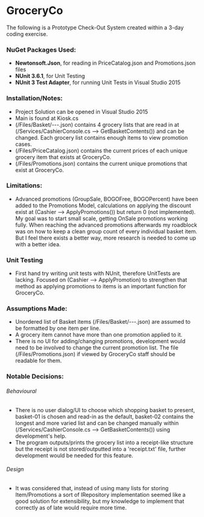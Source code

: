 # GroceryCo
The following is a Prototype Check-Out System created within a 3-day coding exercise.

### NuGet Packages Used:
- **Newtonsoft.Json**, for reading in PriceCatalog.json and Promotions.json files
- **NUnit 3.6.1**, for Unit Testing
- **NUnit 3 Test Adapter**, for running Unit Tests in Visual Studio 2015

### Installation/Notes:
- Project Solution can be opened in Visual Studio 2015
- Main is found at Kiosk.cs
- (/Files/Basket/---.json) contains 4 grocery lists that are read in at (/Services/CashierConsole.cs --> GetBasketContents()) and can be changed. Each grocery list contains enough items to view promotion cases.
- (/Files/PriceCatalog.json) contains the current prices of each unique grocery item that exists at GroceryCo.
- (/Files/Promotions.json) contains the current unique promotions that exist at GroceryCo.

### Limitations:
- Advanced promotions (GroupSale, BOGOFree, BOGOPercent) have been added to the Promotions Model, calculations on applying the discount exist at (Cashier --> ApplyPromotions()) but return 0 (not implemented). My goal was to start small scale, getting OnSale promotions working fully. When reaching the advanced promotions afterwards my roadblock was on how to keep a clean group count of every individual basket item. But I feel there exists a better way, more research is needed to come up with a better idea.  

### Unit Testing
- First hand try writing unit tests with NUnit, therefore UnitTests are lacking. Focused on (Cashier --> ApplyPromotion) to strengthen that method as applying promotions to items is an important function for GroceryCo.

### Assumptions Made:
- Unordered list of Basket items (/Files/Basket/---.json) are assumed to be formatted by one item per line.
- A grocery item cannot have more than one promotion applied to it.
- There is no UI for adding/changing promotions, development would need to be involved to change the current promotion list. The file (/Files/Promotions.json) if viewed by GroceryCo staff should be readable for them.

### Notable Decisions:
###### Behavioural
- There is no user dialog/UI to choose which shopping basket to present, basket-01 is chosen and read-in as the default, basket-02 contains the longest and more varied list and can be changed manually within (/Services/CashierConsole.cs --> GetBasketContents()) using development's help.
- The program outputs/prints the grocery list into a receipt-like structure but the receipt is not stored/outputted into a 'receipt.txt' file, further development would be needed for this feature.

###### Design
- It was considered that, instead of using many lists for storing Item/Promotions a sort of IRepository implementation seemed like a good solution for extensibility, but my knowledge to implement that correctly as of late would require more time.
